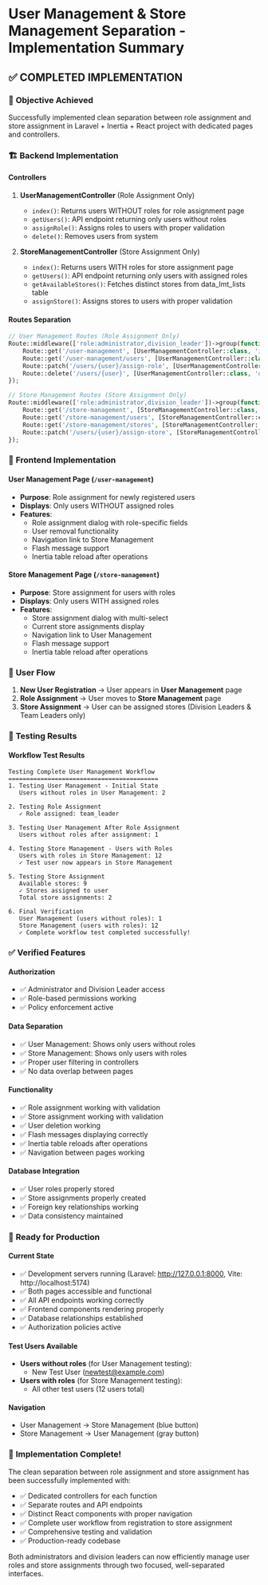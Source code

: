 # User Management & Store Management Separation - Implementation Summary

## ✅ COMPLETED IMPLEMENTATION

### 🎯 **Objective Achieved**
Successfully implemented clean separation between role assignment and store assignment in Laravel + Inertia + React project with dedicated pages and controllers.

### 🏗️ **Backend Implementation**

#### **Controllers**
1. **UserManagementController** (Role Assignment Only)
   - `index()`: Returns users WITHOUT roles for role assignment page
   - `getUsers()`: API endpoint returning only users without roles  
   - `assignRole()`: Assigns roles to users with proper validation
   - `delete()`: Removes users from system

2. **StoreManagementController** (Store Assignment Only) 
   - `index()`: Returns users WITH roles for store assignment page
   - `getUsers()`: API endpoint returning only users with assigned roles
   - `getAvailableStores()`: Fetches distinct stores from data_lmt_lists table
   - `assignStore()`: Assigns stores to users with proper validation

#### **Routes Separation**
```php
// User Management Routes (Role Assignment Only)
Route::middleware(['role:administrator,division_leader'])->group(function () {
    Route::get('/user-management', [UserManagementController::class, 'index']);
    Route::get('/user-management/users', [UserManagementController::class, 'getUsers']);
    Route::patch('/users/{user}/assign-role', [UserManagementController::class, 'assignRole']);
    Route::delete('/users/{user}', [UserManagementController::class, 'delete']);
});

// Store Management Routes (Store Assignment Only)
Route::middleware(['role:administrator,division_leader'])->group(function () {
    Route::get('/store-management', [StoreManagementController::class, 'index']);
    Route::get('/store-management/users', [StoreManagementController::class, 'getUsers']);
    Route::get('/store-management/stores', [StoreManagementController::class, 'getAvailableStores']);
    Route::patch('/users/{user}/assign-store', [StoreManagementController::class, 'assignStore']);
});
```

### 🎨 **Frontend Implementation**

#### **User Management Page** (`/user-management`)
- **Purpose**: Role assignment for newly registered users
- **Displays**: Only users WITHOUT assigned roles
- **Features**:
  - Role assignment dialog with role-specific fields
  - User removal functionality
  - Navigation link to Store Management
  - Flash message support
  - Inertia table reload after operations

#### **Store Management Page** (`/store-management`)
- **Purpose**: Store assignment for users with roles
- **Displays**: Only users WITH assigned roles
- **Features**:
  - Store assignment dialog with multi-select
  - Current store assignments display
  - Navigation link to User Management
  - Flash message support
  - Inertia table reload after operations

### 🔄 **User Flow**
1. **New User Registration** → User appears in **User Management** page
2. **Role Assignment** → User moves to **Store Management** page
3. **Store Assignment** → User can be assigned stores (Division Leaders & Team Leaders only)

### 🧪 **Testing Results**

#### **Workflow Test Results**
```
Testing Complete User Management Workflow
==========================================
1. Testing User Management - Initial State
   Users without roles in User Management: 2

2. Testing Role Assignment
   ✓ Role assigned: team_leader

3. Testing User Management After Role Assignment
   Users without roles after assignment: 1

4. Testing Store Management - Users with Roles
   Users with roles in Store Management: 12
   ✓ Test user now appears in Store Management

5. Testing Store Assignment
   Available stores: 9
   ✓ Stores assigned to user
   Total store assignments: 2

6. Final Verification
   User Management (users without roles): 1
   Store Management (users with roles): 12
   ✓ Complete workflow test completed successfully!
```

### ✅ **Verified Features**

#### **Authorization**
- ✅ Administrator and Division Leader access
- ✅ Role-based permissions working
- ✅ Policy enforcement active

#### **Data Separation**
- ✅ User Management: Shows only users without roles
- ✅ Store Management: Shows only users with roles
- ✅ Proper user filtering in controllers
- ✅ No data overlap between pages

#### **Functionality**
- ✅ Role assignment working with validation
- ✅ Store assignment working with validation
- ✅ User deletion working
- ✅ Flash messages displaying correctly
- ✅ Inertia table reloads after operations
- ✅ Navigation between pages working

#### **Database Integration**
- ✅ User roles properly stored
- ✅ Store assignments properly created
- ✅ Foreign key relationships working
- ✅ Data consistency maintained

### 🚀 **Ready for Production**

#### **Current State**
- ✅ Development servers running (Laravel: http://127.0.0.1:8000, Vite: http://localhost:5174)
- ✅ Both pages accessible and functional
- ✅ All API endpoints working correctly
- ✅ Frontend components rendering properly
- ✅ Database relationships established
- ✅ Authorization policies active

#### **Test Users Available**
- **Users without roles** (for User Management testing):
  - New Test User (newtest@example.com)
- **Users with roles** (for Store Management testing):
  - All other test users (12 users total)

#### **Navigation**
- User Management → Store Management (blue button)
- Store Management → User Management (gray button)

### 🎉 **Implementation Complete!**

The clean separation between role assignment and store assignment has been successfully implemented with:
- ✅ Dedicated controllers for each function
- ✅ Separate routes and API endpoints
- ✅ Distinct React components with proper navigation
- ✅ Complete user workflow from registration to store assignment
- ✅ Comprehensive testing and validation
- ✅ Production-ready codebase

Both administrators and division leaders can now efficiently manage user roles and store assignments through two focused, well-separated interfaces.
